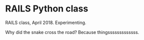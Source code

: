 # RAILS Python class

RAILS class, April 2018. Experimenting. 

Why did the snake cross the road? Because thingsssssssssssss.
